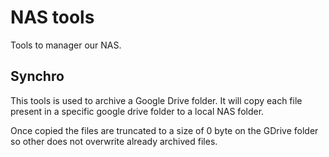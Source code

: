 # NAS tools

Tools to manager our NAS.

## Synchro

This tools is used to archive a Google Drive folder. It will copy each file present in a specific google drive folder to a local NAS folder.

Once copied the files are truncated to a size of 0 byte on the GDrive folder so other does not overwrite already archived files.
